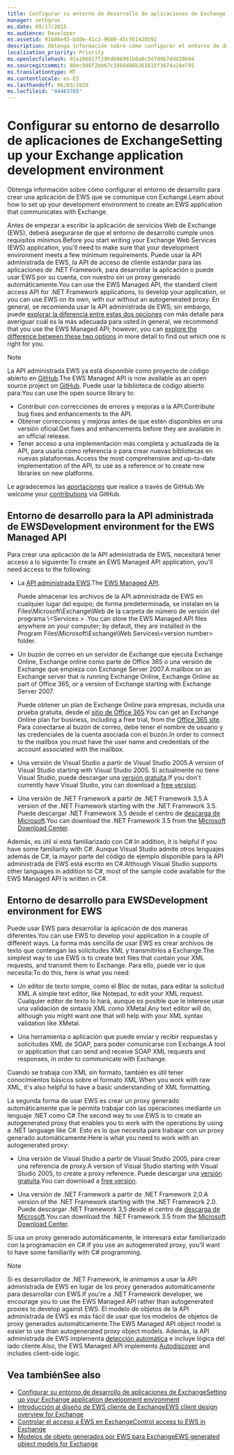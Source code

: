 ```yaml
---
title: Configurar su entorno de desarrollo de aplicaciones de Exchange
manager: sethgros
ms.date: 09/17/2015
ms.audience: Developer
ms.assetid: 91b86e93-bdde-41c3-9680-45cf61420592
description: Obtenga información sobre cómo configurar el entorno de desarrollo para crear una aplicación de EWS que se comunique con Exchange.
localization_priority: Priority
ms.openlocfilehash: 01a106817f29bd696991b8a0c5d7d9b7dd420b94
ms.sourcegitcommit: 88ec988f2bb67c1866d06b361615f3674a24e795
ms.translationtype: MT
ms.contentlocale: es-ES
ms.lasthandoff: 06/03/2020
ms.locfileid: "44463765"
---
```

# <a name="setting-up-your-exchange-application-development-environment"></a><span data-ttu-id="f6a68-103">Configurar su entorno de desarrollo de aplicaciones de Exchange</span><span class="sxs-lookup"><span data-stu-id="f6a68-103">Setting up your Exchange application development environment</span></span>

<span data-ttu-id="f6a68-104">Obtenga información sobre cómo configurar el entorno de desarrollo para crear una aplicación de EWS que se comunique con Exchange.</span><span class="sxs-lookup"><span data-stu-id="f6a68-104">Learn about how to set up your development environment to create an EWS application that communicates with Exchange.</span></span>
  
<span data-ttu-id="f6a68-105">Antes de empezar a escribir la aplicación de servicios Web de Exchange (EWS), deberá asegurarse de que el entorno de desarrollo cumple unos requisitos mínimos.</span><span class="sxs-lookup"><span data-stu-id="f6a68-105">Before you start writing your Exchange Web Services (EWS) application, you'll need to make sure that your development environment meets a few minimum requirements.</span></span> <span data-ttu-id="f6a68-106">Puede usar la API administrada de EWS, la API de acceso de cliente estándar para las aplicaciones de .NET Framework, para desarrollar la aplicación o puede usar EWS por su cuenta, con nuestro sin un proxy generado automáticamente.</span><span class="sxs-lookup"><span data-stu-id="f6a68-106">You can use the EWS Managed API, the standard client access API for .NET Framework applications, to develop your application, or you can use EWS on its own, with our without an autogenerated proxy.</span></span> <span data-ttu-id="f6a68-107">En general, se recomienda usar la API administrada de EWS; sin embargo, puede [explorar la diferencia entre estas dos opciones](ews-client-design-overview-for-exchange.md) con más detalle para averiguar cuál es la más adecuada para usted.</span><span class="sxs-lookup"><span data-stu-id="f6a68-107">In general, we recommend that you use the EWS Managed API; however, you can [explore the difference between these two options](ews-client-design-overview-for-exchange.md) in more detail to find out which one is right for you.</span></span> 
  
> [!NOTE]
> <span data-ttu-id="f6a68-108">La API administrada EWS ya está disponible como proyecto de código abierto en [GitHub](https://github.com/officedev/ews-managed-api).</span><span class="sxs-lookup"><span data-stu-id="f6a68-108">The EWS Managed API is now available as an open source project on [GitHub](https://github.com/officedev/ews-managed-api).</span></span> <span data-ttu-id="f6a68-109">Puede usar la biblioteca de código abierto para:</span><span class="sxs-lookup"><span data-stu-id="f6a68-109">You can use the open source library to:</span></span> 
> - <span data-ttu-id="f6a68-110">Contribuir con correcciones de errores y mejoras a la API.</span><span class="sxs-lookup"><span data-stu-id="f6a68-110">Contribute bug fixes and enhancements to the API.</span></span> 
> - <span data-ttu-id="f6a68-111">Obtener correcciones y mejoras antes de que estén disponibles en una versión oficial.</span><span class="sxs-lookup"><span data-stu-id="f6a68-111">Get fixes and enhancements before they are available in an official release.</span></span> 
> - <span data-ttu-id="f6a68-112">Tener acceso a una implementación más completa y actualizada de la API, para usarla como referencia o para crear nuevas bibliotecas en nuevas plataformas.</span><span class="sxs-lookup"><span data-stu-id="f6a68-112">Access the most comprehensive and up-to-date implementation of the API, to use as a reference or to create new libraries on new platforms.</span></span>
> 
>  <span data-ttu-id="f6a68-113">Le agradecemos las [aportaciones](https://github.com/OfficeDev/ews-managed-api/blob/master/CONTRIBUTING.md) que realice a través de GitHub.</span><span class="sxs-lookup"><span data-stu-id="f6a68-113">We welcome your [contributions](https://github.com/OfficeDev/ews-managed-api/blob/master/CONTRIBUTING.md) via GitHub.</span></span> 
  
## <a name="development-environment-for-the-ews-managed-api"></a><span data-ttu-id="f6a68-114">Entorno de desarrollo para la API administrada de EWS</span><span class="sxs-lookup"><span data-stu-id="f6a68-114">Development environment for the EWS Managed API</span></span>
<span data-ttu-id="f6a68-115"><a name="bk_EWSMA"> </a></span><span class="sxs-lookup"><span data-stu-id="f6a68-115"><a name="bk_EWSMA"> </a></span></span>

<span data-ttu-id="f6a68-116">Para crear una aplicación de la API administrada de EWS, necesitará tener acceso a lo siguiente:</span><span class="sxs-lookup"><span data-stu-id="f6a68-116">To create an EWS Managed API application, you'll need access to the following:</span></span>
  
- <span data-ttu-id="f6a68-117">La [API administrada EWS](https://aka.ms/ews-managed-api-readme).</span><span class="sxs-lookup"><span data-stu-id="f6a68-117">The [EWS Managed API](https://aka.ms/ews-managed-api-readme).</span></span> 
    
    <span data-ttu-id="f6a68-118">Puede almacenar los archivos de la API administrada de EWS en cualquier lugar del equipo; de forma predeterminada, se instalan en la Files\Microsoft\Exchange\Web de la carpeta de número de versión del programa \\<Services \> .</span><span class="sxs-lookup"><span data-stu-id="f6a68-118">You can store the EWS Managed API files anywhere on your computer; by default, they are installed in the Program Files\Microsoft\Exchange\Web Services\\<version number\> folder.</span></span>
    
- <span data-ttu-id="f6a68-119">Un buzón de correo en un servidor de Exchange que ejecuta Exchange Online, Exchange online como parte de Office 365 o una versión de Exchange que empieza con Exchange Server 2007.</span><span class="sxs-lookup"><span data-stu-id="f6a68-119">A mailbox on an Exchange server that is running Exchange Online, Exchange Online as part of Office 365, or a version of Exchange starting with Exchange Server 2007.</span></span> 
    
    <span data-ttu-id="f6a68-120">Puede obtener un plan de Exchange Online para empresas, incluida una prueba gratuita, desde el [sitio de Office 365](https://office.microsoft.com/business/compare-office-365-for-business-plans-FX102918419.aspx#fbid=1tsGNIE7e3a).</span><span class="sxs-lookup"><span data-stu-id="f6a68-120">You can get an Exchange Online plan for business, including a free trial, from the [Office 365 site](https://office.microsoft.com/business/compare-office-365-for-business-plans-FX102918419.aspx#fbid=1tsGNIE7e3a).</span></span> <span data-ttu-id="f6a68-121">Para conectarse al buzón de correo, debe tener el nombre de usuario y las credenciales de la cuenta asociada con el buzón.</span><span class="sxs-lookup"><span data-stu-id="f6a68-121">In order to connect to the mailbox you must have the user name and credentials of the account associated with the mailbox.</span></span>

    
- <span data-ttu-id="f6a68-122">Una versión de Visual Studio a partir de Visual Studio 2005.</span><span class="sxs-lookup"><span data-stu-id="f6a68-122">A version of Visual Studio starting with Visual Studio 2005.</span></span> <span data-ttu-id="f6a68-123">Si actualmente no tiene Visual Studio, puede descargar una [versión gratuita](https://visualstudio.microsoft.com/).</span><span class="sxs-lookup"><span data-stu-id="f6a68-123">If you don't currently have Visual Studio, you can download a [free version](https://visualstudio.microsoft.com/).</span></span>
    
- <span data-ttu-id="f6a68-124">Una versión de .NET Framework a partir de .NET Framework 3,5.</span><span class="sxs-lookup"><span data-stu-id="f6a68-124">A version of the .NET Framework starting with the .NET Framework 3.5.</span></span> <span data-ttu-id="f6a68-125">Puede descargar .NET Framework 3,5 desde el centro de [descarga de Microsoft](https://go.microsoft.com/fwlink/?LinkId=191777).</span><span class="sxs-lookup"><span data-stu-id="f6a68-125">You can download the .NET Framework 3.5 from the [Microsoft Download Center](https://go.microsoft.com/fwlink/?LinkId=191777).</span></span>
    
<span data-ttu-id="f6a68-126">Además, es útil si está familiarizado con C#.</span><span class="sxs-lookup"><span data-stu-id="f6a68-126">In addition, it is helpful if you have some familiarity with C#.</span></span> <span data-ttu-id="f6a68-127">Aunque Visual Studio admite otros lenguajes además de C#, la mayor parte del código de ejemplo disponible para la API administrada de EWS está escrito en C#.</span><span class="sxs-lookup"><span data-stu-id="f6a68-127">Although Visual Studio supports other languages in addition to C#, most of the sample code available for the EWS Managed API is written in C#.</span></span>
  
## <a name="development-environment-for-ews"></a><span data-ttu-id="f6a68-128">Entorno de desarrollo para EWS</span><span class="sxs-lookup"><span data-stu-id="f6a68-128">Development environment for EWS</span></span>
<span data-ttu-id="f6a68-129"><a name="bk_EWS"> </a></span><span class="sxs-lookup"><span data-stu-id="f6a68-129"><a name="bk_EWS"> </a></span></span>

<span data-ttu-id="f6a68-130">Puede usar EWS para desarrollar la aplicación de dos maneras diferentes.</span><span class="sxs-lookup"><span data-stu-id="f6a68-130">You can use EWS to develop your application in a couple of different ways.</span></span> <span data-ttu-id="f6a68-131">La forma más sencilla de usar EWS es crear archivos de texto que contengan las solicitudes XML y transmitirlos a Exchange.</span><span class="sxs-lookup"><span data-stu-id="f6a68-131">The simplest way to use EWS is to create text files that contain your XML requests, and transmit them to Exchange.</span></span> <span data-ttu-id="f6a68-132">Para ello, puede ver lo que necesita:</span><span class="sxs-lookup"><span data-stu-id="f6a68-132">To do this, here is what you need:</span></span> 
  
- <span data-ttu-id="f6a68-133">Un editor de texto simple, como el Bloc de notas, para editar la solicitud XML.</span><span class="sxs-lookup"><span data-stu-id="f6a68-133">A simple text editor, like Notepad, to edit your XML request.</span></span> <span data-ttu-id="f6a68-134">Cualquier editor de texto lo hará, aunque es posible que le interese usar una validación de sintaxis XML como XMetal.</span><span class="sxs-lookup"><span data-stu-id="f6a68-134">Any text editor will do, although you might want one that will help with your XML syntax validation like XMetal.</span></span>
    
- <span data-ttu-id="f6a68-135">Una herramienta o aplicación que puede enviar y recibir respuestas y solicitudes XML de SOAP, para poder comunicarse con Exchange.</span><span class="sxs-lookup"><span data-stu-id="f6a68-135">A tool or application that can send and receive SOAP XML requests and responses, in order to communicate with Exchange.</span></span>
    
<span data-ttu-id="f6a68-136">Cuando se trabaja con XML sin formato, también es útil tener conocimientos básicos sobre el formato XML.</span><span class="sxs-lookup"><span data-stu-id="f6a68-136">When you work with raw XML, it's also helpful to have a basic understanding of XML formatting.</span></span>
  
<span data-ttu-id="f6a68-137">La segunda forma de usar EWS es crear un proxy generado automáticamente que le permita trabajar con las operaciones mediante un lenguaje .NET como C#.</span><span class="sxs-lookup"><span data-stu-id="f6a68-137">The second way to use EWS is to create an autogenerated proxy that enables you to work with the operations by using a .NET language like C#.</span></span> <span data-ttu-id="f6a68-138">Esto es lo que necesita para trabajar con un proxy generado automáticamente:</span><span class="sxs-lookup"><span data-stu-id="f6a68-138">Here is what you need to work with an autogenerated proxy:</span></span>
  
- <span data-ttu-id="f6a68-139">Una versión de Visual Studio a partir de Visual Studio 2005, para crear una referencia de proxy.</span><span class="sxs-lookup"><span data-stu-id="f6a68-139">A version of Visual Studio starting with Visual Studio 2005, to create a proxy reference.</span></span> <span data-ttu-id="f6a68-140">Puede descargar una [versión gratuita](https://visualstudio.microsoft.com/).</span><span class="sxs-lookup"><span data-stu-id="f6a68-140">You can download a [free version](https://visualstudio.microsoft.com/).</span></span>
    
- <span data-ttu-id="f6a68-141">Una versión de .NET Framework a partir de .NET Framework 2,0.</span><span class="sxs-lookup"><span data-stu-id="f6a68-141">A version of the .NET Framework starting with the .NET Framework 2.0.</span></span> <span data-ttu-id="f6a68-142">Puede descargar .NET Framework 3,5 desde el centro de [descarga de Microsoft](https://go.microsoft.com/fwlink/?LinkId=191777).</span><span class="sxs-lookup"><span data-stu-id="f6a68-142">You can download the .NET Framework 3.5 from the [Microsoft Download Center](https://go.microsoft.com/fwlink/?LinkId=191777).</span></span>
    
<span data-ttu-id="f6a68-143">Si usa un proxy generado automáticamente, le interesará estar familiarizado con la programación en C#.</span><span class="sxs-lookup"><span data-stu-id="f6a68-143">If you use an autogenerated proxy, you'll want to have some familiarity with C# programming.</span></span>
  
> [!NOTE]
> <span data-ttu-id="f6a68-144">Si es desarrollador de .NET Framework, le animamos a usar la API administrada de EWS en lugar de los proxy generados automáticamente para desarrollar con EWS.</span><span class="sxs-lookup"><span data-stu-id="f6a68-144">If you're a .NET Framework developer, we encourage you to use the EWS Managed API rather than autogenerated proxies to develop against EWS.</span></span> <span data-ttu-id="f6a68-145">El modelo de objetos de la API administrada de EWS es más fácil de usar que los modelos de objetos de proxy generados automáticamente.</span><span class="sxs-lookup"><span data-stu-id="f6a68-145">The EWS Managed API object model is easier to use than autogenerated proxy object models.</span></span> <span data-ttu-id="f6a68-146">Además, la API administrada de EWS implementa [detección automática](autodiscover-for-exchange.md) e incluye lógica del lado cliente.</span><span class="sxs-lookup"><span data-stu-id="f6a68-146">Also, the EWS Managed API implements [Autodiscover](autodiscover-for-exchange.md) and includes client-side logic.</span></span> 
  
## <a name="see-also"></a><span data-ttu-id="f6a68-147">Vea también</span><span class="sxs-lookup"><span data-stu-id="f6a68-147">See also</span></span>

- [<span data-ttu-id="f6a68-148">Configurar su entorno de desarrollo de aplicaciones de Exchange</span><span class="sxs-lookup"><span data-stu-id="f6a68-148">Setting up your Exchange application development environment</span></span>](setting-up-your-exchange-application-development-environment.md)   
- [<span data-ttu-id="f6a68-149">Introducción al diseño de EWS cliente de Exchange</span><span class="sxs-lookup"><span data-stu-id="f6a68-149">EWS client design overview for Exchange</span></span>](ews-client-design-overview-for-exchange.md)  
- [<span data-ttu-id="f6a68-150">Controlar el acceso a EWS en Exchange</span><span class="sxs-lookup"><span data-stu-id="f6a68-150">Control access to EWS in Exchange</span></span>](how-to-control-access-to-ews-in-exchange.md)  
- [<span data-ttu-id="f6a68-151">Modelos de objeto generados por EWS para Exchange</span><span class="sxs-lookup"><span data-stu-id="f6a68-151">EWS generated object models for Exchange</span></span>](https://msdn.microsoft.com/library/jj190899)
    